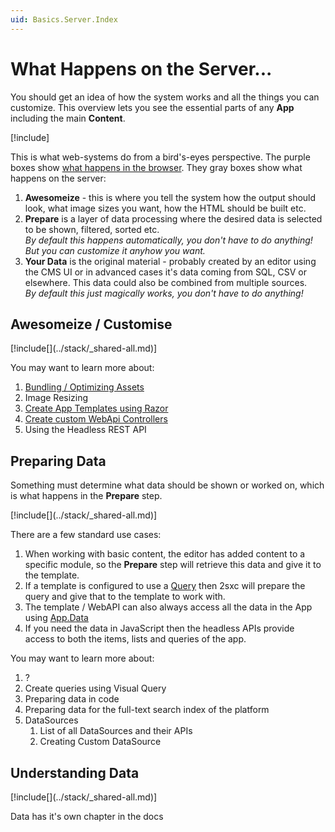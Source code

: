 ```yaml
---
uid: Basics.Server.Index
---
```


# What Happens on the Server...

You should get an idea of how the system works and all the things you can customize. This overview lets you see the essential parts of any **App** including the main **Content**. 

[!include[](../stack/_shared-float-summary.md)]
<style>.context-box-summary .server-all { visibility: visible; } </style>



This is what web-systems do from a bird's-eyes perspective. The purple boxes show [what happens in the browser](xref:Basics.Browser.Index). They gray boxes show what happens on the server:

1. **Awesomeize** - this is where you tell the system how the output should look, what image sizes you want, how the HTML should be built etc. 
1. **Prepare** is a layer of data processing where the desired data is selected to be shown, filtered, sorted etc.  
    _By default this happens automatically, you don't have to do anything! But you can customize it anyhow you want._
1. **Your Data** is the original material - probably created by an editor using the CMS UI or in advanced cases it's data coming from SQL, CSV or elsewhere. This data could also be combined from multiple sources.  
    _By default this just magically works, you don't have to do anything!_

## Awesomeize / Customise

<div class="context-box-process" width="100%">
  [!include[](../stack/_shared-all.md)]
  <style>.context-box-process .process-all { visibility: visible; } </style>
</div>


You may want to learn more about:

1. [Bundling / Optimizing Assets](xref:Basics.Server.Assets.Optimization)
1. Image Resizing
1. [Create App Templates using Razor](xref:NetCode.Index)
1. [Create custom WebApi Controllers](xref:WebApi.Custom.Index)
1. Using the Headless REST API


## Preparing Data

Something must determine what data should be shown or worked on, which is what happens in the **Prepare** step. 

<div class="context-box-prepare" width="100%">
  [!include[](../stack/_shared-all.md)]
  <style>.context-box-prepare .prepare-all { visibility: visible; } </style>
</div>


There are a few standard use cases:

1. When working with basic content, the editor has added content to a specific module, so the **Prepare** step will retrieve this data and give it to the template. 
1. If a template is configured to use a [Query](xref:NetCode.DataSources.Index) then 2sxc will prepare the query and give that to the template to work with. 
1. The template / WebAPI can also always access all the data in the App using [App.Data](xref:NetCode.DynamicCode.App)
1. If you need the data in JavaScript then the headless APIs provide access to both the items, lists and queries of the app.

You may want to learn more about:

1. ?
1. Create queries using Visual Query
1. Preparing data in code
1. Preparing data for the full-text search index of the platform
1. DataSources
    1. List of all DataSources and their APIs
    1. Creating Custom DataSource


## Understanding Data

<div class="context-box-data" width="100%">
  [!include[](../stack/_shared-all.md)]
  <style>.context-box-data .data-all { visibility: visible; } </style>
</div>


Data has it's own chapter in the docs [](xref:Basics.Data.Index)


